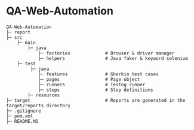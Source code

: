 # QA-Web-Automation


    QA-Web-Automation
    ├─ report
    ├─ src
        ├─ main     
            ├─ java
                ├─ factories             # Browser & driver manager
                ├─ helpers               # Java faker & keyword selenium
        ├─ test
             ├─ java
                ├─ features              # Gherkin test cases 
                ├─ pages                 # Page object
                ├─ runners               # Testng runner
                ├─ steps                 # Step definitions
            ├─ resources
    ├─ target                            # Reports are generated in the target/reports directory
    ├─ .gitignore
    ├─ pom.xml
    ├─ README.MD